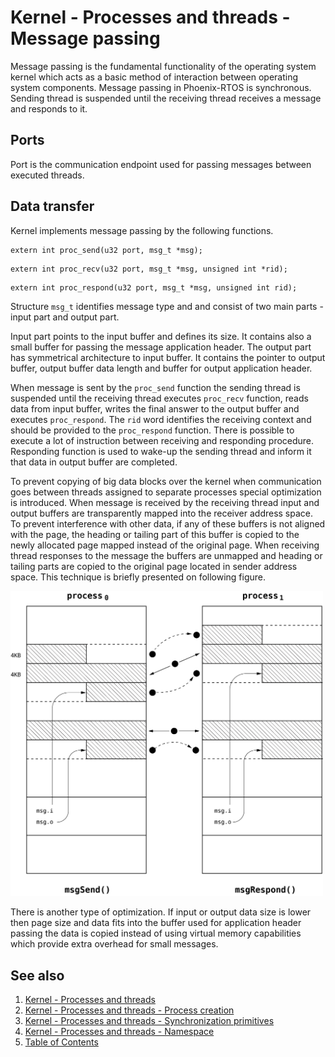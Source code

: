 # Kernel - Processes and threads - Message passing

Message passing is the fundamental functionality of the operating system kernel which acts as a basic method of interaction between operating system components. Message passing in Phoenix-RTOS is synchronous. Sending thread is suspended until the receiving thread receives a message and responds to it.

## Ports

Port is the communication endpoint used for passing messages between executed threads.


## Data transfer
Kernel implements message passing by the following functions.

>
    extern int proc_send(u32 port, msg_t *msg);
>
    extern int proc_recv(u32 port, msg_t *msg, unsigned int *rid);
>
    extern int proc_respond(u32 port, msg_t *msg, unsigned int rid);

Structure `msg_t` identifies message type and and consist of two main parts - input part and output part.

Input part points to the input buffer and defines its size. It contains also a small buffer for passing the message application header. The output part has symmetrical architecture to input buffer. It contains the pointer to output buffer, output buffer data length and buffer for output application header.

When message is sent by the `proc_send` function the sending thread is suspended until the receiving thread executes `proc_recv` function, reads data from input buffer, writes the final answer to the output buffer and executes `proc_respond`. The `rid` word identifies the receiving context and should be provided to the `proc_respond` function. There is possible to execute a lot of instruction between receiving and responding procedure. Responding function is used to wake-up the sending thread and inform it that data in output buffer are completed.

To prevent copying of big data blocks over the kernel when communication goes between threads assigned to separate processes special optimization is introduced. When message is received by the receiving thread input and output buffers are transparently mapped into the receiver address space. To prevent interference with other data, if any of these buffers is not aligned with the page, the heading or tailing part of this buffer is copied to the newly allocated page mapped instead of the original page. When receiving thread responses to the message the buffers are unmapped and heading or tailing parts are copied to the original page located in sender address space. This technique is briefly presented on following figure.

<img src="_images/proc-msg1.png" style=" width: 500px">

There is another type of optimization. If input or output data size is lower then page size and data fits into the buffer used for application header passing the data is copied instead of using virtual memory capabilities which provide extra overhead for small messages.
 


## See also

1. [Kernel - Processes and threads](README.md)
2. [Kernel - Processes and threads - Process creation](forking.md)
3. [Kernel - Processes and threads - Synchronization primitives](sync.md)
4. [Kernel - Processes and threads - Namespace](namespace.md)
5. [Table of Contents](../../README.md)
